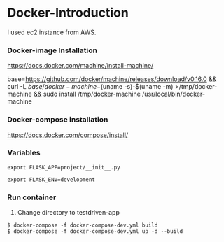 # Docker-Introduction

I used ec2 instance from AWS.

### Docker-image Installation
https://docs.docker.com/machine/install-machine/

base=https://github.com/docker/machine/releases/download/v0.16.0 &&
curl -L $base/docker-machine-$(uname -s)-$(uname -m) >/tmp/docker-machine &&
sudo install /tmp/docker-machine /usr/local/bin/docker-machine

### Docker-compose installation
https://docs.docker.com/compose/install/

### Variables
```export FLASK_APP=project/__init__.py```

```export FLASK_ENV=development```

### Run container
1. Change directory to testdriven-app
```
$ docker-compose -f docker-compose-dev.yml build
$ docker-compose -f docker-compose-dev.yml up -d --build
```
